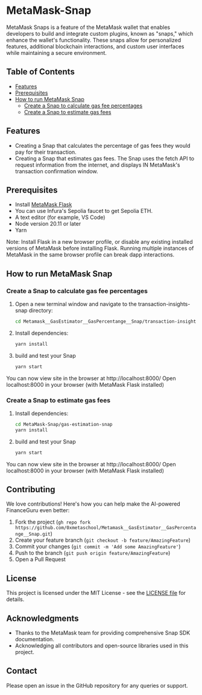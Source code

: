 # MetaMask-Snap
MetaMask Snaps is a feature of the MetaMask wallet that enables developers to build and integrate custom plugins, known as "snaps," which enhance the wallet's functionality. These snaps allow for personalized features, additional blockchain interactions, and custom user interfaces while maintaining a secure environment.

## Table of Contents

- [Features](#features)
- [Prerequisites](#prerequisites)
- [How to run MetaMask Snap](#how-to-run-metamask-snap)
  - [Create a Snap to calculate gas fee percentages](#create-a-snap-to-calculate-gas-fee-percentages)
  - [Create a Snap to estimate gas fees](#create-a-snap-to-estimate-gas-fees) 

## Features

- Creating a Snap that calculates the percentage of gas fees they would pay for their transaction.
- Creating a Snap that estimates gas fees. The Snap uses the fetch API to request information from the internet, and displays IN  MetaMask's transaction confirmation window.


## Prerequisites
- Install [MetaMask Flask](https://docs.metamask.io/snaps/get-started/install-flask/)
- You can use Infura's Sepolia faucet to get Sepolia ETH.
- A text editor (for example, VS Code)
- Node version 20.11 or later
- Yarn

Note: Install Flask in a new browser profile, or disable any existing installed versions of MetaMask before installing Flask. Running multiple instances of MetaMask in the same browser profile can break dapp interactions.



## How to run MetaMask Snap

### Create a Snap to calculate gas fee percentages

1. Open a new terminal window and navigate to the transaction-insights-snap directory:
    ```bash
    cd Metamask__GasEstimator__GasPercentange__Snap/transaction-insights-snap
    ```
2. Install dependencies:
    ```bash
    yarn install
    ```
3. build and test your Snap
    ```bash
    yarn start
    ```
You can now view site in the browser at http://localhost:8000/
Open localhost:8000 in your browser (with MetaMask Flask installed)


### Create a Snap to estimate gas fees

1. Install dependencies:
    ```bash
    cd MetaMask-Snap/gas-estimation-snap
    yarn install
    ```

2. build and test your Snap
    ```bash
    yarn start
    ```

You can now view site in the browser at http://localhost:8000/
Open localhost:8000 in your browser (with MetaMask Flask installed)





## Contributing

We love contributions! Here's how you can help make the AI-powered FinanceGuru even better:

1. Fork the project (`gh repo fork https://github.com/0xmetaschool/Metamask__GasEstimator__GasPercentange__Snap.git`)
2. Create your feature branch (`git checkout -b feature/AmazingFeature`)
3. Commit your changes (`git commit -m 'Add some AmazingFeature'`)
4. Push to the branch (`git push origin feature/AmazingFeature`)
5. Open a Pull Request


## License
This project is licensed under the MIT License - see the [LICENSE file](./LICENSE) for details.


## Acknowledgments

- Thanks to the MetaMask team for providing comprehensive Snap SDK documentation.
- Acknowledging all contributors and open-source libraries used in this project.

## Contact

Please open an issue in the GitHub repository for any queries or support.


